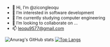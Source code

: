 - 👋 Hi, I’m @zicongleoqu
- 👀 I’m interested in software development
- 🌱 I’m currently studying computer engineering
- 💞️ I’m looking to collaborate on ...
- 📫 leoqu9577@gmail.com

![Anurag's GitHub stats](https://github-readme-stats.vercel.app/api?username=zicongleoqu&show_icons=true&theme=onedark)
[![Top Langs](https://github-readme-stats.vercel.app/api/top-langs/?username=zicongleoqu&layout=compact)](https://github.com/anuraghazra/github-readme-stats)

